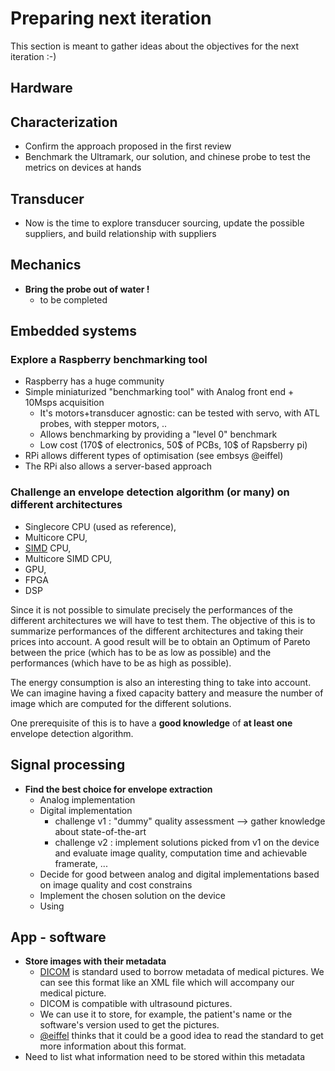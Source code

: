 # Preparing next iteration

This section is meant to gather ideas about the objectives for the next iteration :-)

## Hardware

## Characterization

* Confirm the approach proposed in the first review
* Benchmark the Ultramark, our solution, and chinese probe to test the metrics on devices at hands

## Transducer

* Now is the time to explore transducer sourcing, update the possible suppliers, and build relationship with suppliers

## Mechanics

* **Bring the probe out of water !**
  * to be completed

## Embedded systems

### Explore a Raspberry benchmarking tool

* Raspberry has a huge community
* Simple miniaturized "benchmarking tool" with Analog front end + 10Msps acquisition
    * It's motors+transducer agnostic: can be tested with servo, with ATL probes, with stepper motors, ..
    * Allows benchmarking by providing a "level 0" benchmark
    * Low cost (170$ of electronics, 50$ of PCBs, 10$ of Rapsberry pi)
* RPi allows different types of optimisation (see embsys @eiffel)
* The RPi also allows a server-based approach

### Challenge an envelope detection algorithm (or many) on different architectures

* Singlecore CPU (used as reference),
* Multicore CPU,
* [SIMD](https://en.wikipedia.org/wiki/SIMD) CPU,
* Multicore SIMD CPU,
* GPU,
* FPGA
* DSP

Since it is not possible to simulate precisely the performances of the different architectures we will have to test them.
The objective of this is to summarize performances of the different architectures and taking their prices into account. A good result will be to obtain an Optimum of Pareto between the price (which has to be as low as possible) and the performances (which have to be as high as possible).

The energy consumption is also an interesting thing to take into account. We can imagine having a fixed capacity battery and measure the number of image which are computed for the different solutions.

One prerequisite of this is to have a **good knowledge** of **at least one** envelope detection algorithm.


## Signal processing

* **Find the best choice for envelope extraction**
  * Analog implementation
  * Digital implementation
    * challenge v1 : "dummy" quality assessment --&gt; gather knowledge about state-of-the-art
    * challenge v2 : implement solutions picked from v1 on the device and evaluate image quality, computation time and achievable framerate, ...
  * Decide for good between analog and digital implementations based on image quality and cost constrains
  * Implement the chosen solution on the device
  * Using

## App - software

* **Store images with their metadata**
    * [DICOM](https://en.wikipedia.org/wiki/DICOM) is standard used to borrow metadata of medical pictures. We can see this format like an XML file which will accompany our medical picture.
    * DICOM is compatible with ultrasound pictures.
    * We can use it to store, for example,  the patient's name or the software's version used to get the pictures.
    * [\@eiffel](https://echopen.slack.com/team/eiffel) thinks that it could be a good idea to read the standard to get more information about this format.
* Need to list what information need to be stored within this metadata
